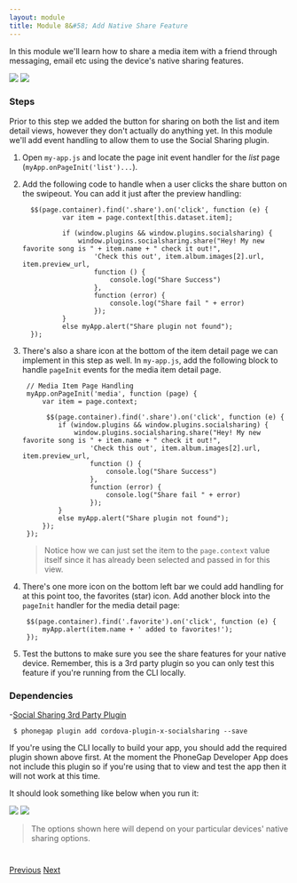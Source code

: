 ```yaml
---
layout: module
title: Module 8&#58; Add Native Share Feature
---
```

In this module we'll learn how to share a media item with a friend through messaging, email etc using the device's native sharing features. 
    
   <img class="screenshot-lg" src="images/share1.png"/>   
   <img class="screenshot-lg" src="images/share2.png"/>
   
### Steps
Prior to this step we added the button for sharing on both the list and item detail views, however they don't actually do anything yet.
In this module we'll add event handling to allow them to use the Social Sharing plugin. 

1. Open `my-app.js` and locate the page init event handler for the *list* page (`myApp.onPageInit('list')...`). 
2. Add the following code to handle when a user clicks the share button on the swipeout. You can add it just after the preview handling:

         $$(page.container).find('.share').on('click', function (e) {
                 var item = page.context[this.dataset.item];
         
                 if (window.plugins && window.plugins.socialsharing) {
                     window.plugins.socialsharing.share("Hey! My new favorite song is " + item.name + " check it out!",
                         'Check this out', item.album.images[2].url, item.preview_url,
                         function () {
                             console.log("Share Success")
                         },
                         function (error) {
                             console.log("Share fail " + error)
                         });
                 }
                 else myApp.alert("Share plugin not found");
         });

3. There's also a share icon at the bottom of the item detail page we can implement in this step as well. In `my-app.js`, add the following block to handle `pageInit`
events for the media item detail page.  
        
        // Media Item Page Handling
        myApp.onPageInit('media', function (page) {
            var item = page.context;
        
             $$(page.container).find('.share').on('click', function (e) {
                if (window.plugins && window.plugins.socialsharing) {
                    window.plugins.socialsharing.share("Hey! My new favorite song is " + item.name + " check it out!",
                        'Check this out', item.album.images[2].url, item.preview_url,
                        function () {
                            console.log("Share Success")
                        },
                        function (error) {
                            console.log("Share fail " + error)
                        });
                }
                else myApp.alert("Share plugin not found");
            });
        });

   >Notice how we can just set the item to the `page.context` value itself since it has already been selected and passed in for this view.
 
4. There's one more icon on the bottom left bar we could add handling for at this point too, the favorites (star) icon. Add another block into the `pageInit` handler
 for the media detail page:
 
        $$(page.container).find('.favorite').on('click', function (e) {
            myApp.alert(item.name + ' added to favorites!');
        });

5. Test the buttons to make sure you see the share features for your native device. Remember, this is a 3rd party plugin so you can only test this
feature if you're running from the CLI locally. 

### Dependencies
 
-[Social Sharing 3rd Party Plugin](https://github.com/EddyVerbruggen/SocialSharing-PhoneGap-Plugin)
  
     $ phonegap plugin add cordova-plugin-x-socialsharing --save
    
  If you're using the CLI locally to build your app, you should add the required plugin shown above first. At the moment the PhoneGap Developer App does not include this plugin
  so if you're using that to view and test the app then it will not work at this time. 

  It should look something like below when you run it:

   <img class="screenshot-lg" src="images/share1.png"/>
   <img class="screenshot-lg" src="images/share2.png"/>
        
  >The options shown here will depend on your particular devices' native sharing options.

 

<div class="row" style="margin-top:40px;">
 <div class="col-sm-12">
 <a href="module7.html" class="btn btn-default"><i class="glyphicon glyphicon-chevron-left"></i> Previous</a>
 <a href="module9.html" class="btn btn-default pull-right">Next <i class="glyphicon glyphicon-chevron-right"></i></a>
 </div>
</div>


